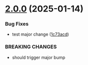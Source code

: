 # [2.0.0](https://github.com/dcmorales/digital-keyboard-tunes/compare/v1.0.4...v2.0.0) (2025-01-14)


### Bug Fixes

* test major change ([1c73acd](https://github.com/dcmorales/digital-keyboard-tunes/commit/1c73acd4c7b3604b93d0de81ac3e55cc6dd270d5))


### BREAKING CHANGES

* should trigger major bump
